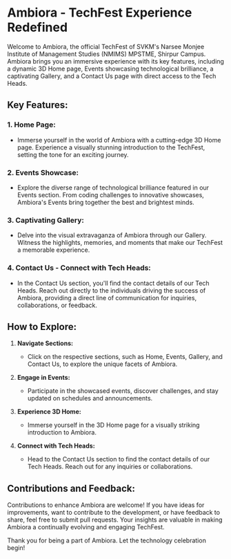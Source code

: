 # Ambiora - TechFest Experience Redefined

Welcome to Ambiora, the official TechFest of SVKM's Narsee Monjee Institute of Management Studies (NMIMS) MPSTME, Shirpur Campus. Ambiora brings you an immersive experience with its key features, including a dynamic 3D Home page, Events showcasing technological brilliance, a captivating Gallery, and a Contact Us page with direct access to the Tech Heads.

## Key Features:

### 1. **Home Page:**
   - Immerse yourself in the world of Ambiora with a cutting-edge 3D Home page. Experience a visually stunning introduction to the TechFest, setting the tone for an exciting journey.

### 2. **Events Showcase:**
   - Explore the diverse range of technological brilliance featured in our Events section. From coding challenges to innovative showcases, Ambiora's Events bring together the best and brightest minds.

### 3. **Captivating Gallery:**
   - Delve into the visual extravaganza of Ambiora through our Gallery. Witness the highlights, memories, and moments that make our TechFest a memorable experience.

### 4. **Contact Us - Connect with Tech Heads:**
   - In the Contact Us section, you'll find the contact details of our Tech Heads. Reach out directly to the individuals driving the success of Ambiora, providing a direct line of communication for inquiries, collaborations, or feedback.

## How to Explore:

1. **Navigate Sections:**
   - Click on the respective sections, such as Home, Events, Gallery, and Contact Us, to explore the unique facets of Ambiora.

2. **Engage in Events:**
   - Participate in the showcased events, discover challenges, and stay updated on schedules and announcements.

3. **Experience 3D Home:**
   - Immerse yourself in the 3D Home page for a visually striking introduction to Ambiora.

4. **Connect with Tech Heads:**
   - Head to the Contact Us section to find the contact details of our Tech Heads. Reach out for any inquiries or collaborations.

## Contributions and Feedback:

Contributions to enhance Ambiora are welcome! If you have ideas for improvements, want to contribute to the development, or have feedback to share, feel free to submit pull requests. Your insights are valuable in making Ambiora a continually evolving and engaging TechFest.

Thank you for being a part of Ambiora. Let the technology celebration begin!
